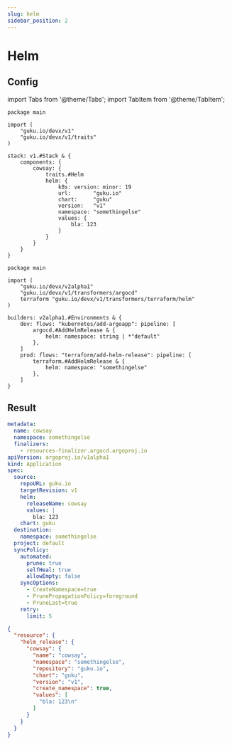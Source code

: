 ```yaml
---
slug: helm
sidebar_position: 2
---
```


# Helm

## Config

import Tabs from '@theme/Tabs';
import TabItem from '@theme/TabItem';

<Tabs>
  <TabItem value="stack.cue" label="stack.cue" default>

```cue
package main

import (
	"guku.io/devx/v1"
	"guku.io/devx/v1/traits"
)

stack: v1.#Stack & {
	components: {
		cowsay: {
			traits.#Helm
			helm: {
				k8s: version: minor: 19
				url:       "guku.io"
				chart:     "guku"
				version:   "v1"
				namespace: "somethingelse"
				values: {
					bla: 123
				}
			}
		}
	}
}
```

  </TabItem>
  <TabItem value="builder.cue" label="builder.cue">

```cue
package main

import (
	"guku.io/devx/v2alpha1"
	"guku.io/devx/v1/transformers/argocd"
	terraform "guku.io/devx/v1/transformers/terraform/helm"
)

builders: v2alpha1.#Environments & {
	dev: flows: "kubernetes/add-argoapp": pipeline: [
		argocd.#AddHelmRelease & {
            helm: namespace: string | *"default"
        },
	]
	prod: flows: "terraform/add-helm-release": pipeline: [
		terraform.#AddHelmRelease & {
            helm: namespace: "somethingelse"
        },
	]
}
```

  </TabItem>
</Tabs>


## Result

<Tabs>
  <TabItem value="Dev" label="Dev" default>

```yaml title="/build/dev/kubernetes/cowsay-application.yml"
metadata:
  name: cowsay
  namespace: somethingelse
  finalizers:
    - resources-finalizer.argocd.argoproj.io
apiVersion: argoproj.io/v1alpha1
kind: Application
spec:
  source:
    repoURL: guku.io
    targetRevision: v1
    helm:
      releaseName: cowsay
      values: |
        bla: 123
    chart: guku
  destination:
    namespace: somethingelse
  project: default
  syncPolicy:
    automated:
      prune: true
      selfHeal: true
      allowEmpty: false
    syncOptions:
      - CreateNamespace=true
      - PrunePropagationPolicy=foreground
      - PruneLast=true
    retry:
      limit: 5
```

  </TabItem>
  <TabItem value="Prod" label="Prod">

```json title="/build/prod/terraform/generated.tf.json"
{
  "resource": {
    "helm_release": {
      "cowsay": {
        "name": "cowsay",
        "namespace": "somethingelse",
        "repository": "guku.io",
        "chart": "guku",
        "version": "v1",
        "create_namespace": true,
        "values": [
          "bla: 123\n"
        ]
      }
    }
  }
}
```

  </TabItem>
</Tabs>
